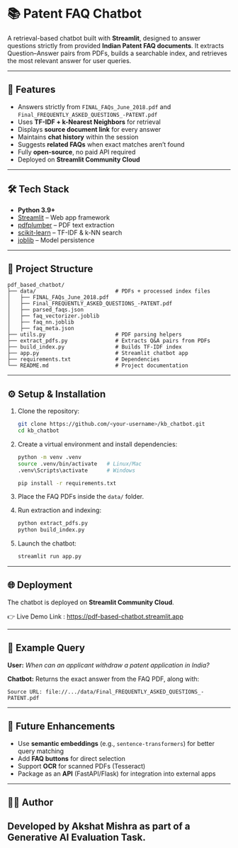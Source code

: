 # 📚 Patent FAQ Chatbot

A retrieval-based chatbot built with **Streamlit**, designed to answer questions strictly from provided **Indian Patent FAQ documents**.
It extracts Question–Answer pairs from PDFs, builds a searchable index, and retrieves the most relevant answer for user queries.

---

## 🚀 Features

* Answers strictly from `FINAL_FAQs_June_2018.pdf` and `Final_FREQUENTLY_ASKED_QUESTIONS_-PATENT.pdf`
* Uses **TF-IDF + k-Nearest Neighbors** for retrieval
* Displays **source document link** for every answer
* Maintains **chat history** within the session
* Suggests **related FAQs** when exact matches aren’t found
* Fully **open-source**, no paid API required
* Deployed on **Streamlit Community Cloud**

---

## 🛠️ Tech Stack

* **Python 3.9+**
* [Streamlit](https://streamlit.io/) – Web app framework
* [pdfplumber](https://github.com/jsvine/pdfplumber) – PDF text extraction
* [scikit-learn](https://scikit-learn.org/stable/) – TF-IDF & k-NN search
* [joblib](https://joblib.readthedocs.io/) – Model persistence

---

## 📂 Project Structure

```
pdf_based_chatbot/
├── data/                         # PDFs + processed index files
│   ├── FINAL_FAQs_June_2018.pdf
│   ├── Final_FREQUENTLY_ASKED_QUESTIONS_-PATENT.pdf
│   ├── parsed_faqs.json
│   ├── faq_vectorizer.joblib
│   ├── faq_nn.joblib
│   ├── faq_meta.json
├── utils.py                      # PDF parsing helpers
├── extract_pdfs.py               # Extracts Q&A pairs from PDFs
├── build_index.py                # Builds TF-IDF index
├── app.py                        # Streamlit chatbot app
├── requirements.txt              # Dependencies
└── README.md                     # Project documentation
```

---

## ⚙️ Setup & Installation

1. Clone the repository:

   ```bash
   git clone https://github.com/<your-username>/kb_chatbot.git
   cd kb_chatbot
   ```

2. Create a virtual environment and install dependencies:

   ```bash
   python -m venv .venv
   source .venv/bin/activate   # Linux/Mac
   .venv\Scripts\activate      # Windows

   pip install -r requirements.txt
   ```

3. Place the FAQ PDFs inside the `data/` folder.

4. Run extraction and indexing:

   ```bash
   python extract_pdfs.py
   python build_index.py
   ```

5. Launch the chatbot:

   ```bash
   streamlit run app.py
   ```

---

## 🌐 Deployment

The chatbot is deployed on **Streamlit Community Cloud**.

👉 Live Demo Link : https://pdf-based-chatbot.streamlit.app

---

## 📝 Example Query

**User:**
*When can an applicant withdraw a patent application in India?*

**Chatbot:**
Returns the exact answer from the FAQ PDF, along with:

```
Source URL: file://.../data/Final_FREQUENTLY_ASKED_QUESTIONS_-PATENT.pdf
```

---

## 🔮 Future Enhancements

* Use **semantic embeddings** (e.g., `sentence-transformers`) for better query matching
* Add **FAQ buttons** for direct selection
* Support **OCR** for scanned PDFs (Tesseract)
* Package as an **API** (FastAPI/Flask) for integration into external apps

---

## 👨‍💻 Author

Developed by **Akshat Mishra** as part of a Generative AI Evaluation Task.
---
